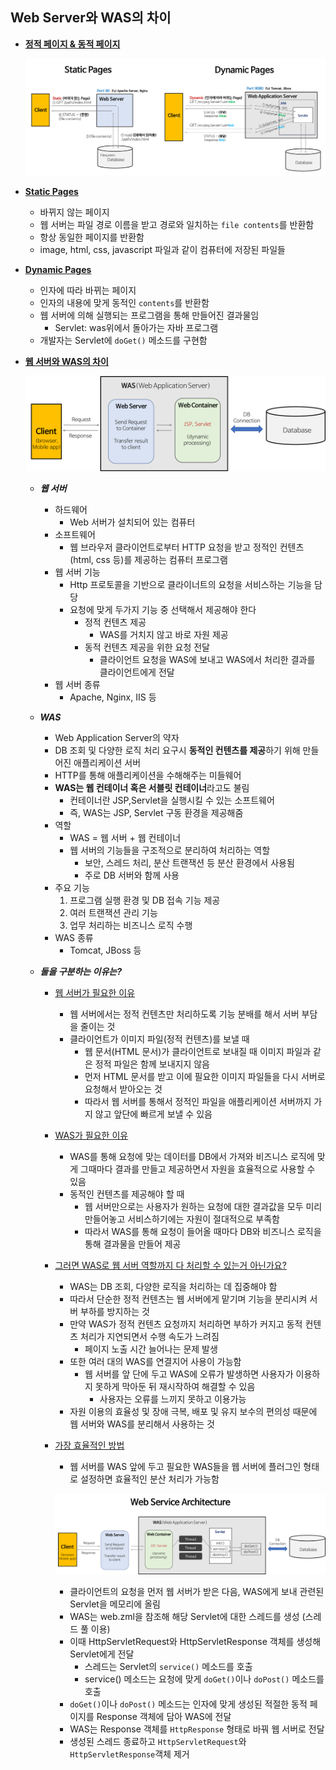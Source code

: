 ## Web Server와 WAS의 차이

* **<u>정적 페이지 & 동적 페이지</u>**

  ![img](06_Web_Server와_WAS의_차이.assets/static-vs-dynamic.png)

* **<u>Static Pages</u>**

  * 바뀌지 않는 페이지
  * 웹 서버는 파일 경로 이름을 받고 경로와 일치하는 `file contents`를 반환함
  * 항상 동일한 페이지를 반환함
  * image, html, css, javascript 파일과 같이 컴퓨터에 저장된 파일들

* **<u>Dynamic Pages</u>**

  * 인자에 따라 바뀌는 페이지
  * 인자의 내용에 맞게 동적인 `contents`를 반환함
  * 웹 서버에 의해 실행되는 프로그램을 통해 만들어진 결과물임
    * Servlet: was위에서 돌아가는 자바 프로그램
  * 개발자는 Servlet에 `doGet()` 메소드를 구현함

* **<u>웹 서버와 WAS의 차이</u>**

  ![img](06_Web_Server와_WAS의_차이.assets/webserver-vs-was1.png)

  * ***웹 서버***

    * 하드웨어
      * Web 서버가 설치되어 있는 컴퓨터
    * 소프트웨어
      * 웹 브라우저 클라이언트로부터 HTTP 요청을 받고 정적인 컨텐츠(html, css 등)를 제공하는 컴퓨터 프로그램
    * 웹 서버 기능
      * Http 프로토콜을 기반으로 클라이너트의 요청을 서비스하는 기능을 담당
      * 요청에 맞게 두가지 기능 중 선택해서 제공해야 한다
        * 정적 컨텐츠 제공
          * WAS를 거치지 않고 바로 자원 제공
        * 동적 컨텐츠 제공을 위한 요청 전달
          * 클라이언트 요청을 WAS에 보내고 WAS에서 처리한 결과를 클라이언트에게 전달
    * 웹 서버 종류
      * Apache, Nginx, IIS 등

  * ***WAS***

    * Web Application Server의 약자
    * DB 조회 및 다양한 로직 처리 요구시 **동적인 컨텐츠를 제공**하기 위해 만들어진 애플리케이션 서버
    * HTTP를 통해 애플리케이션을 수해해주는 미들웨어
    * **WAS는 웹 컨테이너 혹은 서블릿 컨테이너**라고도 불림
      * 컨테이너란 JSP,Servlet을 실행시킬 수 있는 소프트웨어
      * 즉, WAS는 JSP, Servlet 구동 환경을 제공해줌
    * 역할
      * WAS = 웹 서버 + 웹 컨테이너
      * 웹 서버의 기능들을 구조적으로 분리하여 처리하는 역할
        * 보안, 스레드 처리, 분산 트랜잭션 등 분산 환경에서 사용됨
        * 주로 DB 서버와 함께 사용
    * 주요 기능
      1. 프로그램 실행 환경 및 DB 접속 기능 제공
      2. 여러 트랜잭션 관리 기능
      3. 업무 처리하는 비즈니스 로직 수행
    * WAS 종류
      * Tomcat, JBoss 등

  * ***둘을 구분하는 이유는?***

    * <u>웹 서버가 필요한 이유</u>

      * 웹 서버에서는 정적 컨텐츠만 처리하도록 기능 분배를 해서 서버 부담을 줄이는 것
      * 클라이언트가 이미지 파일(정적 컨텐츠)를 보낼 때
        * 웹 문서(HTML 문서)가 클라이언트로 보내질 때 이미지 파일과 같은 정적 파일은 함께 보내지지 않음
        * 먼저 HTML 문서를 받고 이에 필요한 이미지 파일들을 다시 서버로 요청해서 받아오는 것
        * 따라서 웹 서버를 통해서 정적인 파일을 애플리케이션 서버까지 가지 않고 앞단에 빠르게 보낼 수 있음

    * <u>WAS가 필요한 이유</u>

      * WAS를 통해 요청에 맞는 데이터를 DB에서 가져와 비즈니스 로직에 맞게 그때마다 결과를 만들고 제공하면서 자원을 효율적으로 사용할 수 있음
      * 동적인 컨텐츠를 제공해야 할 때
        * 웹 서버만으로는 사용자가 원하는 요청에 대한 결과값을 모두 미리 만들어놓고 서비스하기에는 자원이 절대적으로 부족함
        * 따라서 WAS를 통해 요청이 들어올 때마다 DB와 비즈니스 로직을 통해 결과물을 만들어 제공

    * <u>그러면 WAS로 웹 서버 역할까지 다 처리할 수 있는거 아닌가요?</u>

      * WAS는 DB 조회, 다양한 로직을 처리하는 데 집중해야 함
      * 따라서 단순한 정적 컨텐츠는 웹 서버에게 맡기며 기능을 분리시켜 서버 부하를 방지하는 것
      * 만약 WAS가 정적 컨텐츠 요청까지 처리하면 부하가 커지고 동적 컨텐츠 처리가 지연되면서 수행 속도가 느려짐
        * 페이지 노출 시간 늘어나는 문제 발생
      * 또한 여러 대의 WAS를 연결지어 사용이 가능함
        * 웹 서버를 앞 단에 두고 WAS에 오류가 발생하면 사용자가 이용하지 못하게 막아둔 뒤 재시작하여 해결할 수 있음
          * 사용자는 오류를 느끼지 못하고 이용가능
      * 자원 이용의 효율성 및 장애 극복, 배포 및 유지 보수의 편의성 때문에 웹 서버와 WAS를 분리해서 사용하는 것

    * <u>가장 효율적인 방법</u>

      * 웹 서버를 WAS 앞에 두고 필요한 WAS들을 웹 서버에 플러그인 형태로 설정하면 효율적인 분산 처리가 가능함

      ![img](06_Web_Server와_WAS의_차이.assets/web-service-architecture.png)

      * 클라이언트의 요청을 먼저 웹 서버가 받은 다음, WAS에게 보내 관련된 Servlet을 메모리에 올림
      * WAS는 web.zml을 참조해 해당 Servlet에 대한 스레드를 생성 (스레드 풀 이용)
      * 이때 HttpServletRequest와 HttpServletResponse 객체를 생성해 Servlet에게 전달
        * 스레드는 Servlet의 `service()` 메소드를 호출
        * service() 메소드는 요청에 맞게 `doGet()`이나 `doPost()` 메소드를 호출
      * `doGet()`이나 `doPost()` 메소드는 인자에 맞게 생성된 적절한 동적 페이지를 Response 객체에 담아 WAS에 전달
      * WAS는 Response 객체를 `HttpResponse` 형태로 바꿔 웹 서버로 전달
      * 생성된 스레드 종료하고 `HttpServletRequest`와 `HttpServletResponse`객체 제거